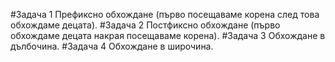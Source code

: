 #Задача 1
Префиксно обхождане (първо посещаваме корена
след това обхождаме децата).
#Задача 2
Постфиксно обхождане (първо обхождаме децата
накрая посещаваме корена).
#Задача 3
Обхождане в дълбочина.
#Задача 4
Обхождане в широчина.
